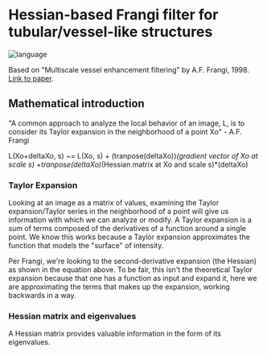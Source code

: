 # Hessian-based Frangi filter for tubular/vessel-like structures

<p align="left">
	<img src="https://img.shields.io/badge/language-MATLAB-red?style=for-the-badge"
			 alt="language">
</p>

Based on "Multiscale vessel enhancement filtering" by A.F. Frangi, 1998.
<a href="https://link.springer.com/chapter/10.1007/BFb0056195">Link to paper</a>.

## Mathematical introduction
"A common approach to analyze the local behavior of an image, L, is to consider its Taylor expansion in the neighborhood of a point Xo" - A.F. Frangi

L(Xo+deltaXo, s) ~= L(Xo, s) + (tranpose(deltaXo))*(gradient vector of Xo at scale s) +tranpose(deltaXo)*(Hessian matrix at Xo and scale s)*(deltaXo)

### Taylor Expansion
Looking at an image as a matrix of values, examining the Taylor expansion/Taylor series in the neighborhood of a point will give us information with which we can analyze or modify. A Taylor expansion is a sum of terms composed of the derivatives of a function around a single point. We know this works because a Taylor expansion approximates the function that models the "surface" of intensity.

Per Frangi, we're looking to the second-derivative expansion (the Hessian) as shown in the equation above. To be fair, this isn't the theoretical Taylor expansion because that one has a function as input and expand it, here we are approximating the terms that makes up the expansion, working backwards in a way.

### Hessian matrix and eigenvalues
A Hessian matrix provides valuable information in the form of its eigenvalues.
